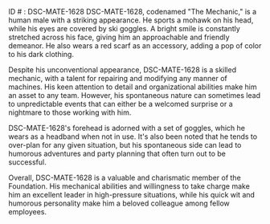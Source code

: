 ID # : DSC-MATE-1628
DSC-MATE-1628, codenamed "The Mechanic," is a human male with a striking appearance. He sports a mohawk on his head, while his eyes are covered by ski goggles. A bright smile is constantly stretched across his face, giving him an approachable and friendly demeanor. He also wears a red scarf as an accessory, adding a pop of color to his dark clothing.

Despite his unconventional appearance, DSC-MATE-1628 is a skilled mechanic, with a talent for repairing and modifying any manner of machines. His keen attention to detail and organizational abilities make him an asset to any team. However, his spontaneous nature can sometimes lead to unpredictable events that can either be a welcomed surprise or a nightmare to those working with him.

DSC-MATE-1628's forehead is adorned with a set of goggles, which he wears as a headband when not in use. It's also been noted that he tends to over-plan for any given situation, but his spontaneous side can lead to humorous adventures and party planning that often turn out to be successful.

Overall, DSC-MATE-1628 is a valuable and charismatic member of the Foundation. His mechanical abilities and willingness to take charge make him an excellent leader in high-pressure situations, while his quick wit and humorous personality make him a beloved colleague among fellow employees.